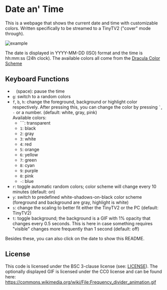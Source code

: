 # Date an' Time
This is a webpage that shows the current date and time with customizable colors. Written specifically to be streamed to a TinyTV2 ("cover" mode through).

![example](https://github.com/user-attachments/assets/a9c95ca4-5f15-44e0-ba60-afcaa50646ff)

The date is displayed in YYYY-MM-DD (ISO) format and the time is hh:mm:ss (24h clock). The available colors all come from the [Dracula Color Scheme]()

## Keyboard Functions

- ` ` (space): pause the time
- `g`: switch to a random colors
- `f`, `b`, `h`: change the foreground, background or highlight color respectively. After pressing this, you can change the color by pressing `` ` ``, `-` or a number. (default: white, gray, pink)  
  Available colors:
  - `\``: transparent
  - `1`: black
  - `2`: gray
  - `3`: white
  - `4`: red
  - `5`: orange
  - `6`: yellow
  - `7`: green
  - `8`: cyan
  - `9`: purple
  - `0`: pink
  - `-`: blue
- `r`: toggle automatic random colors; color scheme will change every 10 minutes (default: on)
- `y`: switch to predefined white-shadows-on-black color scheme (foreground and background are gray, highlight is white)
- `s`: change the scaling to better fit either the TinyTV2 or the PC (default: TinyTV2)
- `t`: toggle background; the background is a GIF with 1% opacity that changes every 0.5 seconds. This is here in case something requires "visible" changes more frequently than 1 second (default: off)

Besides these, you can also click on the date to show this README.

## License

This code is licensed under the BSC 3-clause license (see: [LICENSE](./LICENSE)).
The optionally displayed GIF is licensed under the CC0 license and can be found here: https://commons.wikimedia.org/wiki/File:Frequency_divider_animation.gif
